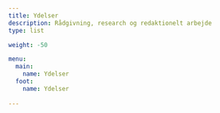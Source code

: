 ```yaml
---
title: Ydelser
description: Rådgivning, research og redaktionelt arbejde
type: list

weight: -50

menu:
  main:
    name: Ydelser
  foot:
    name: Ydelser
    
---
```



